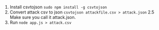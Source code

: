 1. Install csvtojson `sudo npm install -g csvtojson`
2. Convert attack csv to json `csvtojson attackfile.csv > attack.json`
2.5 Make sure you call it attack.json.
3. Run `node app.js > attack.csv`
